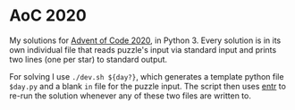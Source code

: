 AoC 2020
========

My solutions for [Advent of Code 2020](https://adventofcode.com/2020), in
Python 3. Every solution is in its own individual file that reads puzzle's input
via standard input and prints two lines (one per star) to standard output.

For solving I use `./dev.sh ${day?}`, which generates a template python file
`$day.py` and a blank `in` file for the puzzle input. The script then uses
[entr](https://eradman.com/entrproject/) to re-run the solution whenever any of
these two files are written to.
